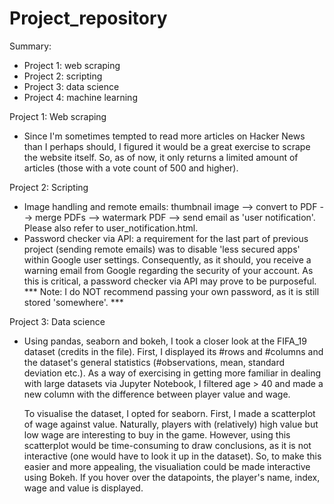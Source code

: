 # Project_repository

Summary:
  - Project 1: web scraping 
  - Project 2: scripting
  - Project 3: data science
  - Project 4: machine learning


Project 1: Web scraping
  - Since I'm sometimes tempted to read more articles on Hacker News than I perhaps should, I figured it would be a great exercise to scrape the website itself.
    So, as of now, it only returns a limited amount of articles (those with a vote count of 500 and higher).


Project 2: Scripting
  - Image handling and remote emails: thumbnail image --> convert to PDF --> merge PDFs --> watermark PDF --> send email as 'user notification'.
    Please also refer to user_notification.html.
  - Password checker via API: a requirement for the last part of previous project (sending remote emails) was to disable 'less secured apps' within Google user settings.
    Consequently, as it should, you receive a warning email from Google regarding the security of your account. As this is critical, a password checker via API may prove to be
    purposeful. *** Note: I do NOT recommend passing your own password, as it is still stored 'somewhere'. ***


Project 3: Data science
  - Using pandas, seaborn and bokeh, I took a closer look at the FIFA_19 dataset (credits in the file). First, I displayed its #rows and #columns and the dataset's
    general statistics (#observations, mean, standard deviation etc.). As a way of exercising in getting more familiar in dealing with large datasets via Jupyter Notebook, 
    I filtered age > 40 and made a new column with the difference between player value and wage.
    
    To visualise the dataset, I opted for seaborn. First, I made a scatterplot of wage against value. Naturally, players with (relatively) high value but low wage are interesting
    to buy in the game. However, using this scatterplot would be time-consuming to draw conclusions, as it is not interactive (one would have to look it up in the dataset). 
    So, to make this easier and more appealing, the visualiation could be made interactive using Bokeh. If you hover over the datapoints, the player's name, index, wage and value
    is displayed.
